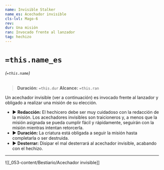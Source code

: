 ```yaml
---
name: Invisible Stalker
name_es: Acechador invisible
cls-lvl: Mago-6
rev: 
dur: Una misión
ran: Invocado frente al lanzador
tag: hechizo
---
```

# `=this.name_es`
###### (`=this.name`)

>**Duración:** `=this.dur`
>**Alcance:** `=this.ran`

Un acechador invisible (ver a continuación) es invocado frente al lanzador y obligado a realizar una misión de su elección. 

- ▶ **Redacción:** El hechicero debe ser muy cuidadoso con la redacción de la misión. Los acechadores invisibles son traicioneros y, a menos que la misión asignada se pueda cumplir fácil y rápidamente, seguirán con la misión mientras intentan retorcerla. 
- ▶ **Duración:** La criatura está obligada a seguir la misión hasta completarla o ser destruida.
- ▶ **Desterrar:** Disipar el mal desterrará al acechador invisible, acabando con el hechizo.

---

![[_053-content/Bestiario/Acechador invisible]]